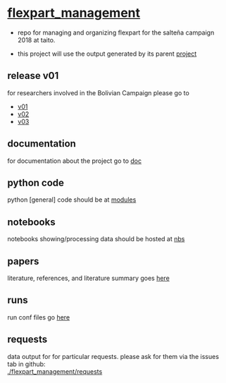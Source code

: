 # [flexpart_management](https://github.com/daliagachc/flexpart_management)
- repo for managing and organizing flexpart for the salteña campaign 2018 at taito.

- this project will use the output generated by its parent 
[project](https://github.com/daliagachc/wrf_management)

## release v01 
for researchers involved in the Bolivian Campaign please go to 
- [v01](./flexpart_management/releases/v01) 
- [v02](./flexpart_management/releases/v02) 
- [v03](./flexpart_management/releases/v03) 

## documentation 
for documentation about the project go to [doc](./flexpart_management/documentation)

## python code
python [general] code should be at [modules](./flexpart_management/modules)

## notebooks
notebooks showing/processing data should be hosted at [nbs](./flexpart_management/notebooks)

## papers
literature, references, and literature summary goes [here](./flexpart_management/papers)

## runs 
run conf files go [here](./flexpart_management/runs)

## requests
data output for for particular requests. please ask for them via the issues tab in github:  
[./flexpart_management/requests](./flexpart_management/requests)
  
